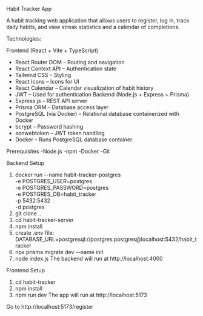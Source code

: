 Habit Tracker App

A habit tracking web application that allows users to register, log in, track daily habits, and view streak statistics and a calendar of completions.

Technologies:

Frontend (React + Vite + TypeScript)
- React Router DOM – Routing and navigation
- React Context API – Authentication state
- Tailwind CSS – Styling
- React Icons – Icons for UI
- React Calendar – Calendar visualization of habit history
- JWT – Used for authentication
Backend (Node.js + Express + Prisma)
- Express.js – REST API server
- Prisma ORM – Database access layer
- PostgreSQL (via Docker) – Relational database containerized with Docker
- bcrypt – Password hashing
- sonwebtoken – JWT token handling
- Docker – Runs PostgreSQL database container

Prerequisites
-Node.js
-npm
-Docker
-Git

Backend Setup
1. docker run --name habit-tracker-postgres \
  -e POSTGRES_USER=postgres \
  -e POSTGRES_PASSWORD=postgres \
  -e POSTGRES_DB=habit_tracker \
  -p 5432:5432 \
  -d postgres
2. git clone ..
3. cd habit-tracker-server
4. npm install
5. create .env file:
    DATABASE_URL=postgresql://postgres:postgres@localhost:5432/habit_tracker
6. npx prisma migrate dev --name init
7. node index.js
The backend will run at http://localhost:4000

Frontend Setup
1. cd habit-tracker
2. npm install
3. npm run dev
The app will run at http://localhost:5173

Go to http://localhost:5173/register
